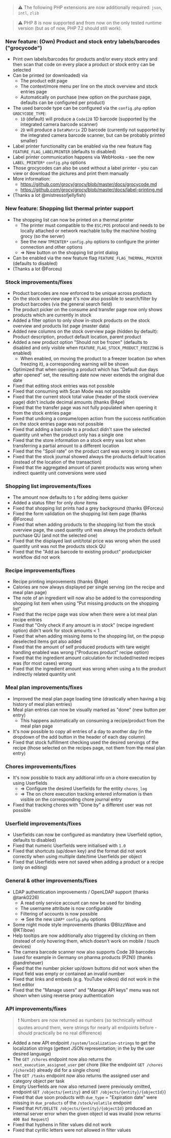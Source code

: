 > ⚠️ The following PHP extensions are now additionally required: `json`, `intl`, `zlib`

> ⚠️ PHP 8 is now supported and from now on the only tested runtime version (but as of now, PHP 7.2 should still work).

### New feature: (Own) Product and stock entry labels/barcodes ("grocycode")
- Print own labels/barcodes for products and/or every stock entry and then scan that code on every place a product or stock entry can be selected
- Can be printed (or downloaded) via
  - The product edit page
  - The context/more menu per line on the stock overview and stock entries page
  - Automatically on purchase (new option on the purchase page, defaults can be configured per product)
- The used barcode type can be configured via the `config.php` option `GROCYCODE_TYPE`:
  - `1D` (default) will produce a `Code128` 1D barcode (supported by the integrated camera barcode scanner)
  - `2D` will produce a `DataMatrix` 2D barcode (currently not supported by the integrated camera barcode scanner, but can be probably printed smaller)
- Label printer functionality can be enabled via the new feature flag `FEATURE_FLAG_LABELPRINTER` (defaults to disabled)
- Label printer communication happens via WebHooks - see the new `LABEL_PRINTER*` `config.php` options
- Those grocycodes can also be used without a label printer - you can view or download the pictures and print them manually
- More information:
  - https://github.com/grocy/grocy/blob/master/docs/grocycode.md
  - https://github.com/grocy/grocy/blob/master/docs/label-printing.md
- (Thanks a lot @mistressofjellyfish)

### New feature: Shopping list thermal printer support
- The shopping list can now be printed on a thermal printer
  - The printer must compatible to the `ESC/POS` protocol and needs to be locally attached or network reachable to/by the machine hosting grocy (so the server)
  - See the new `TPRINTER*` `config.php` options to configure the printer connection and other options
  - => New button on the shopping list print dialog
- Can be enabled via the new feature flag `FEATURE_FLAG_THERMAL_PRINTER` (defaults to disabled)
- (Thanks a lot @Forceu)

### Stock improvements/fixes
- Product barcodes are now enforced to be unique across products
- On the stock overview page it's now also possible to search/filter by product barcodes (via the general search field)
- The product picker on the consume and transfer page now only shows products which are currently in stock
- Added a filter option to only show in-stock products on the stock overview and products list page (master data)
- Added new columns on the stock overview page (hidden by default): Product description, product default location, parent product
- Added a new product option "Should not be frozen" (defaults to disabled and only visible when `FEATURE_FLAG_STOCK_PRODUCT_FREEZING` is enabled)
  - When enabled, on moving the product to a freezer location (so when freezing it), a corresponding warning will be shown
- Optimized that when opening a product which has "Default due days after opened" set, the resulting date now never extends the original due date
- Fixed that editing stock entries was not possible
- Fixed that consuming with Scan Mode was not possible
- Fixed that the current stock total value (header of the stock overview page) didn't include decimal amounts (thanks @Ape)
- Fixed that the transfer page was not fully populated when opening it from the stock entries page
- Fixed that undoing a consume/open action from the success notification on the stock entries page was not possible
- Fixed that adding a barcode to a product didn't save the selected quantity unit when the product only has a single one
- Fixed that the store information on a stock entry was lost when transferring a partial amount to a different location
- Fixed that the "Spoil rate" on the product card was wrong in some cases
- Fixed that the stock journal showed always the products default location (instead of the location of the transaction)
 - Fixed that the aggregated amount of parent products was wrong when indirect quantity unit conversions were used

### Shopping list improvements/fixes
- The amount now defaults to `1` for adding items quicker
- Added a status filter for only _done_ items
- Fixed that shopping list prints had a grey background (thanks @Forceu)
- Fixed the form validation on the shopping list item page (thanks @Forceu)
- Fixed that when adding products to the shopping list from the stock overview page, the used quantity unit was always the products default purchase QU (and not the selected one)
- Fixed that the displayed last unit/total price was wrong when the used quantity unit was not the products stock QU
- Fixed that the "Add as barcode to existing product" productpicker workflow did not work

### Recipe improvements/fixes
- Recipe printing improvements (thanks @Ape)
- Calories are now always displayed per single serving (on the recipe and meal plan page)
- The note of an ingredient will now also be added to the corresponding shopping list item when using "Put missing products on the shopping list"
- Fixed that the recipe page was slow when there were a lot meal plan recipe entries
- Fixed that "Only check if any amount is in stock" (recipe ingredient option) didn't work for stock amounts < 1
- Fixed that when adding missing items to the shopping list, on the popup deselected items got also added
- Fixed that the amount of self produced products with tare weight handling enabled was wrong ("Produces product" recipe option)
- Fixed that the ingredient amount calculation for included/nested recipes was (for most cases) wrong
- Fixed that the ingredient amount was wrong when using a to the product indirectly related quantity unit

### Meal plan improvements/fixes
- Improved the meal plan page loading time (drastically when having a big history of meal plan entries)
- Meal plan entries can now be visually marked as "done" (new button per entry)
  - This happens automatically on consuming a recipe/product from the meal plan page
- It's now possible to copy all entries of a day to another day (in the dropdown of the add button in the header of each day column)
- Fixed that stock fulfillment checking used the desired servings of the recipe (those selected on the recipes page, not them from the meal plan entry)

### Chores improvements/fixes
- It's now possible to track any addtional info on a chore execution by using Userfields
  - => Configure the desired Userfields for the entity `chores_log`
  - => The on chore execution tracking entered information is then visible on the corresponding chore journal entry
- Fixed that tracking chores with "Done by" a different user was not possible

### Userfield improvements/fixes
- Userfields can now be configured as mandatory (new Userfield option, defaults to disabled)
- Fixed that numeric Userfields were initialised with `1.0`
- Fixed that shortcuts (up/down key) and the format did not work correctly when using multiple date/time Userfields per object
- Fixed that Userfields were not saved when adding a product or a recipe (only on editing)

### General & other improvements/fixes
- LDAP authentication improvements / OpenLDAP support (thanks @tank0226)
  - A read only service account can now be used for binding
  - The username attribute is now configurable
  - Filtering of accounts is now possible
  - => See the new `LDAP*` `config.php` options
- Some night mode style improvements (thanks @BlizzWave and @KTibow)
- Help tooltips are now additionally also triggered by clicking on them (instead of only hovering them, which doesn't work on mobile / touch devices)
- The camera barcode scanner now also supports Code 39 barcodes (used for example in Germany on pharma products (PZN)) (thanks @andreheuer)
- Fixed that the number picker up/down buttons did not work when the input field was empty or contained an invalid number
- Fixed that links and embeds (e.g. YouTube videos) did not work in the text editor
- Fixed that the "Manage users" and "Manage API keys" menu was not shown when using reverse proxy authentication

### API improvements/fixes
> ❗ Numbers are now returned as numbers (so technically without quotes around them, were strings for nearly all endpoints before - should practically be no real difference)
- Added a new API endpoint `/system/localization-strings` to get the localization strings (gettext JSON representation; in the by the user desired language)
- The `GET /chores` endpoint now also returns the `next_execution_assigned_user` per chore (like the endpoint `GET /chores​/{choreId}` already did for a single chore)
- The `GET /tasks` endpoint now also returns the assigned user and category object per task
- Empty Userfields are now also returned (were previously omitted, endpoint `GET /objects/{entity}` and `GET /objects/{entity}/{objectId}`)
- Fixed that due soon products with `due_type` = "Expiration date" were missing in `due_products` of the `/stock/volatile` endpoint
- Fixed that `PUT/DELETE /objects/{entity}/{objectId}` produced an internal server error when the given object id was invalid (now returns `400 Bad Request`)
- Fixed that hyphens in filter values did not work
- Fixed that cyrillic letters were not allowed in filter values
